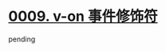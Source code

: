 # [0009. v-on 事件修饰符](https://github.com/Tdahuyou/vue/tree/main/0009.%20v-on%20%E4%BA%8B%E4%BB%B6%E4%BF%AE%E9%A5%B0%E7%AC%A6)

pending
